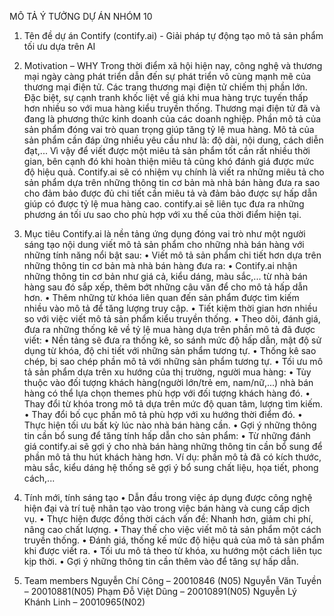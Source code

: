 MÔ TẢ Ý TƯỞNG DỰ ÁN NHÓM 10

1.	Tên đề dự án
Contify (contify.ai) - Giải pháp tự động tạo mô tả sản phẩm tối ưu dựa trên AI
2.	Motivation – WHY
Trong thời điểm xã hội hiện nay, công nghệ và thương mại ngày càng phát triển dẫn đến sự phát triển vô cùng mạnh mẽ của thương mại điện tử. Các trang thương mại điện tử chiếm thị phần lớn. Đặc biệt, sự cạnh tranh khốc liệt về giá khi mua hàng trực tuyến thấp hơn nhiều so với mua hàng kiểu truyền thống. Thương mại điện tử đã và đang là phương thức kinh doanh của các doanh nghiệp.
Phần mô tả của sản phẩm đóng vai trò quan trọng giúp tăng tỷ lệ mua hàng. Mô tả của sản phẩm cần đáp ứng nhiều yêu cầu như là: độ dài, nội dung, cách diễn đạt,... Vì vậy để viết được một miêu tả sản phẩm tốt cần rất nhiều thời gian, bên cạnh đó khi hoàn thiện miêu tả cũng khó đánh giá được mức độ hiệu quả.
Contify.ai sẽ có nhiệm vụ chính là viết ra những miêu tả cho sản phẩm dựa trên những thông tin cơ bản mà nhà bán hàng đưa ra sao cho đảm bảo được đủ chi tiết cần miêu tả và đảm bảo được sự hấp dẫn giúp có được tỷ lệ mua hàng cao. contify.ai sẽ liên tục đưa ra những phương án tối ưu sao cho phù hợp với xu thế của thời điểm hiện tại.
3.	Mục tiêu
Contify.ai là nền tảng ứng dụng đóng vai trò như một người sáng tạo nội dung viết mô tả sản phẩm cho những nhà bán hàng với những tính năng nổi bật sau:
•	Viết mô tả sản phẩm chi tiết hơn dựa trên những thông tin cơ bản mà nhà bán hàng đưa ra:
•	 Contify.ai nhận những thông tin cơ bản như giá cả, kiểu dáng, màu sắc,... từ nhà bán hàng sau đó sắp xếp, thêm bớt những câu văn để cho mô tả hấp dẫn hơn.
•	Thêm những từ khóa liên quan đến sản phẩm được tìm kiếm nhiều vào mô tả để tăng lượng truy cập.
•	Tiết kiệm thời gian hơn nhiều so với việc viết mô tả sản phẩm kiểu truyền thống.
•	Theo dõi, đánh giá, đưa ra những thống kê về tỷ lệ mua hàng dựa trên phần mô tả đã được viết:
•	Nền tảng sẽ đưa ra thống kê, so sánh mức độ hấp dẫn, mật độ sử dụng từ khóa, độ chi tiết với những sản phẩm tương tự.
•	Thống kê sao chép, bị sao chép phần mô tả với những sản phẩm tương tự.
•	Tối ưu mô tả sản phẩm dựa trên xu hướng của thị trường, người mua hàng:
•	Tùy thuộc vào đối tượng khách hàng(người lớn/trẻ em, nam/nữ,...) nhà bán hàng có thể lựa chọn themes phù hợp với đối tượng khách hàng đó.
•	Thay đổi từ khóa trong mô tả dựa trên mức độ quan tâm, lượng tìm kiếm.
•	Thay đổi bố cục phần mô tả phù hợp với xu hướng thời điểm đó.
•	Thực hiện tối ưu bất kỳ lúc nào nhà bán hàng cần.
•	Gợi ý những thông tin cần bổ sung để tăng tính hấp dẫn cho sản phẩm:
•	Từ những đánh giá contify.ai sẽ gợi ý cho nhà bán hàng những thông tin cần bổ sung để phần mô tả thu hút khách hàng hơn. Ví dụ: phần mô tả đã có kích thước, màu sắc, kiểu dáng hệ thống sẽ gợi ý bổ sung chất liệu, họa tiết, phong cách,...

4.	Tính mới, tính sáng tạo
•	Dẫn đầu trong việc áp dụng được công nghệ hiện đại và trí tuệ nhân tạo vào trong việc bán hàng và cung cấp dịch vụ.
•	Thực hiện được đồng thời cách vấn đề: Nhanh hơn, giảm chi phí, nâng cao chất lượng.
•	Thay thế cho việc viết mô tả sản phẩm một cách truyền thống.
•	Đánh giá, thống kế mức độ hiệu quả của mô tả sản phẩm khi được viết ra.
•	Tối ưu mô tả theo từ khóa, xu hướng một cách liên tục kịp thời.
•	Gợi ý những thông tin cần thêm vào để tăng sự hấp dẫn.

5.	Team members
Nguyễn Chí Công – 20010846 (N05)
Nguyễn Văn Tuyền – 20010881(N05)
Phạm Đỗ Việt Dũng – 20010891(N05)
Nguyễn Lý Khánh Linh – 20010965(N02)

